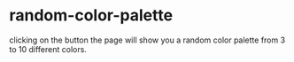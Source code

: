 # random-color-palette
 clicking on the button the page will show you a random color palette from 3 to 10 different colors.
